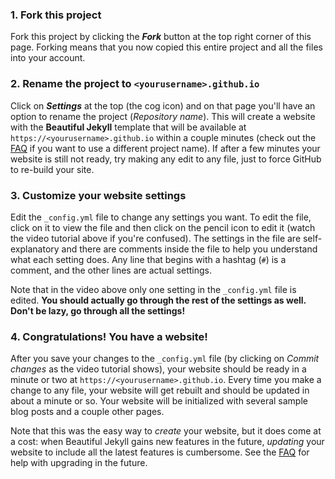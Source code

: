 <div class="gs-section-01" markdown="1"> 

### 1. Fork this project

Fork this project by clicking the __*Fork*__ button at the top right corner of this page. Forking means that you now copied this entire project and all the files into your account.
  
</div>
<div class="gs-section-02" markdown="1"> 

### 2. Rename the project to `<yourusername>.github.io`

Click on __*Settings*__ at the top (the cog icon) and on that page you'll have an option to rename the project (*Repository name*). This will create a website with the **Beautiful Jekyll** template that will be available at `https://<yourusername>.github.io` within a couple minutes (check out the [FAQ](https://beautifuljekyll.com/faq/#custom-domain) if you want to use a different project name). If after a few minutes your website is still not ready, try making any edit to any file, just to force GitHub to re-build your site.

</div>
<div class="gs-section-03" markdown="1"> 

### 3. Customize your website settings

Edit the `_config.yml` file to change any settings you want. To edit the file, click on it to view the file and then click on the pencil icon to edit it (watch the video tutorial above if you're confused).  The settings in the file are self-explanatory and there are comments inside the file to help you understand what each setting does. Any line that begins with a hashtag (`#`) is a comment, and the other lines are actual settings.

Note that in the video above only one setting in the `_config.yml` file is edited. **You should actually go through the rest of the settings as well. Don't be lazy, go through all the settings!**

</div>
<div class="gs-section-04" markdown="1"> 

### 4. Congratulations! You have a website!

After you save your changes to the `_config.yml` file (by clicking on *Commit changes* as the video tutorial shows), your website should be ready in a minute or two at `https://<yourusername>.github.io`. Every time you make a change to any file, your website will get rebuilt and should be updated in about a minute or so. Your website will be initialized with several sample blog posts and a couple other pages.

Note that this was the easy way to *create* your website, but it does come at a cost: when Beautiful Jekyll gains new features in the future, *updating* your website to include all the latest features is cumbersome. See the [FAQ](https://beautifuljekyll.com/faq/#updating) for help with upgrading in the future.

</div>

<style>

  .gs-section-01 h1 {
      color: red;
      font-size: 60px;
  }
  .gs-section-02 h1 {
      color: tomato;
      font-size: 30px;
  }
  .gs-section-03 h1 {
      color: cadetblue;
      font-size: 30px;
  }
  .gs-section-04 h1 {
      color: green;
      font-size: 50px;
  }
  
</style>
